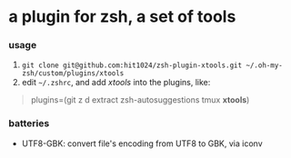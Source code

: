 # a plugin for zsh, a set of tools

### usage
1. `git clone git@github.com:hit1024/zsh-plugin-xtools.git ~/.oh-my-zsh/custom/plugins/xtools`
2. edit `~/.zshrc`, and add *xtools* into the plugins, like:
> plugins=(git z d extract zsh-autosuggestions tmux **xtools**)


### batteries
* UTF8-GBK: convert file's encoding from UTF8 to GBK, via iconv

